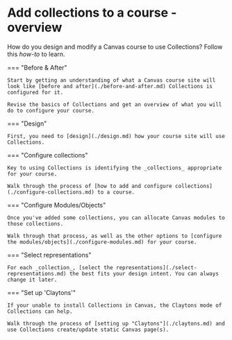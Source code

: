 # Add collections to a course - overview

How do you design and modify a Canvas course to use Collections? Follow this _how-to_ to learn.

=== "Before & After"

	Start by getting an understanding of what a Canvas course site will look like [before and after](./before-and-after.md) Collections is configured for it.

	Revise the basics of Collections and get an overview of what you will do to configure your course.

=== "Design"

	First, you need to [design](./design.md) how your course site will use Collections.

=== "Configure collections"

	Key to using Collections is identifying the _collections_ appropriate for your course.
	
	Walk through the process of [how to add and configure collections](./configure-collections.md) to a course.

=== "Configure Modules/Objects"

	Once you've added some collections, you can allocate Canvas modules to those collections. 

	Walk through that process, as well as the other options to [configure the modules/objects](./configure-modules.md) for your course.

=== "Select representations"

	For each _collection_, [select the representations](./select-representations.md) the best fits your design intent. You can always change it later.

=== "Set up 'Claytons'"

	If your unable to install Collections in Canvas, the Claytons mode of Collections can help.
	
	Walk through the process of [setting up "Claytons"](./claytons.md) and use Collections create/update static Canvas page(s).
